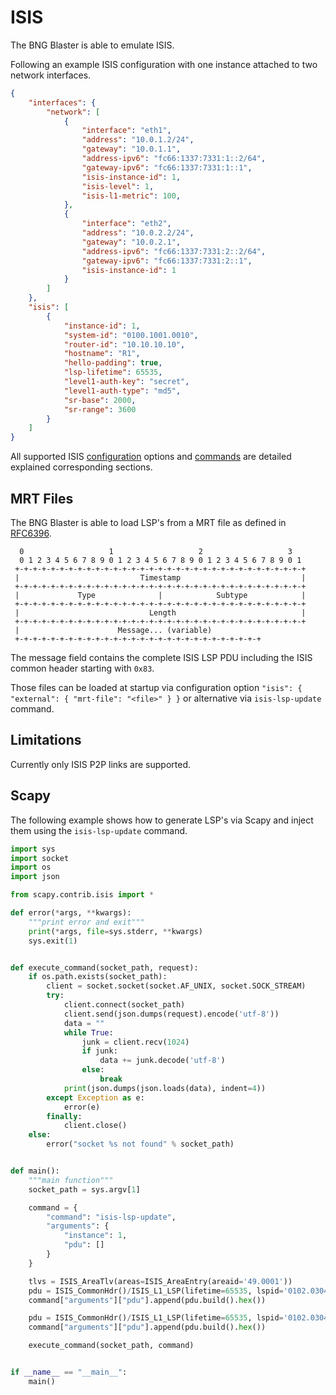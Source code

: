 # ISIS

The BNG Blaster is able to emulate ISIS.

Following an example ISIS configuration with one instance 
attached to two network interfaces.

```json
{
    "interfaces": {
        "network": [
            {
                "interface": "eth1",
                "address": "10.0.1.2/24",
                "gateway": "10.0.1.1",
                "address-ipv6": "fc66:1337:7331:1::2/64",
                "gateway-ipv6": "fc66:1337:7331:1::1",
                "isis-instance-id": 1,
                "isis-level": 1,
                "isis-l1-metric": 100,
            },
            {
                "interface": "eth2",
                "address": "10.0.2.2/24",
                "gateway": "10.0.2.1",
                "address-ipv6": "fc66:1337:7331:2::2/64",
                "gateway-ipv6": "fc66:1337:7331:2::1",
                "isis-instance-id": 1
            }
        ]
    },
    "isis": [
        {
            "instance-id": 1,
            "system-id": "0100.1001.0010",
            "router-id": "10.10.10.10",
            "hostname": "R1",
            "hello-padding": true,
            "lsp-lifetime": 65535,
            "level1-auth-key": "secret",
            "level1-auth-type": "md5",
            "sr-base": 2000,
            "sr-range": 3600
        }
    ]
}
```

All supported ISIS [configuration](config) options and 
[commands](ctrl) are detailed explained corresponding 
sections.

## MRT Files

The BNG Blaster is able to load LSP's from a MRT file as defined in 
[RFC6396](https://datatracker.ietf.org/doc/html/rfc6396).

```text
  0                   1                   2                   3
  0 1 2 3 4 5 6 7 8 9 0 1 2 3 4 5 6 7 8 9 0 1 2 3 4 5 6 7 8 9 0 1
 +-+-+-+-+-+-+-+-+-+-+-+-+-+-+-+-+-+-+-+-+-+-+-+-+-+-+-+-+-+-+-+-+
 |                           Timestamp                           |
 +-+-+-+-+-+-+-+-+-+-+-+-+-+-+-+-+-+-+-+-+-+-+-+-+-+-+-+-+-+-+-+-+
 |             Type              |            Subtype            |
 +-+-+-+-+-+-+-+-+-+-+-+-+-+-+-+-+-+-+-+-+-+-+-+-+-+-+-+-+-+-+-+-+
 |                             Length                            |
 +-+-+-+-+-+-+-+-+-+-+-+-+-+-+-+-+-+-+-+-+-+-+-+-+-+-+-+-+-+-+-+-+
 |                      Message... (variable)
 +-+-+-+-+-+-+-+-+-+-+-+-+-+-+-+-+-+-+-+-+-+-+-+-+-+-+-+
```

The message field contains the complete ISIS LSP PDU including 
the ISIS common header starting with `0x83`. 

Those files can be loaded at startup via configuration option 
`"isis": { "external": { "mrt-file": "<file>" } }` or alternative
via `isis-lsp-update` command. 

## Limitations

Currently only ISIS P2P links are supported. 

## Scapy 

The following example shows how to generate LSP's via Scapy 
and inject them using the `isis-lsp-update` command. 

```python
import sys
import socket
import os
import json

from scapy.contrib.isis import *

def error(*args, **kwargs):
    """print error and exit"""
    print(*args, file=sys.stderr, **kwargs)
    sys.exit(1)


def execute_command(socket_path, request):
    if os.path.exists(socket_path):
        client = socket.socket(socket.AF_UNIX, socket.SOCK_STREAM)
        try:
            client.connect(socket_path)
            client.send(json.dumps(request).encode('utf-8'))
            data = ""
            while True:
                junk = client.recv(1024)
                if junk:
                    data += junk.decode('utf-8')
                else:
                    break
            print(json.dumps(json.loads(data), indent=4))
        except Exception as e:
            error(e)
        finally:
            client.close()
    else:
        error("socket %s not found" % socket_path)


def main():
    """main function"""
    socket_path = sys.argv[1]

    command = {
        "command": "isis-lsp-update",
        "arguments": {
            "instance": 1, 
            "pdu": []
        }    
    }

    tlvs = ISIS_AreaTlv(areas=ISIS_AreaEntry(areaid='49.0001'))
    pdu = ISIS_CommonHdr()/ISIS_L1_LSP(lifetime=65535, lspid='0102.0304.0506.00-00', seqnum=3, tlvs=tlvs)
    command["arguments"]["pdu"].append(pdu.build().hex())

    pdu = ISIS_CommonHdr()/ISIS_L1_LSP(lifetime=65535, lspid='0102.0304.0506.00-01', seqnum=3, tlvs=tlvs)
    command["arguments"]["pdu"].append(pdu.build().hex())

    execute_command(socket_path, command)


if __name__ == "__main__":
    main()

```